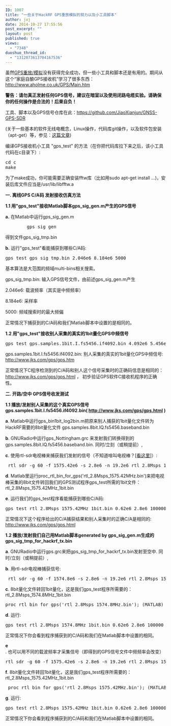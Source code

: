 ```yaml
---
ID: 1007
title: "一些关于HackRF GPS重放模拟的努力以及小工具脚本"
author: jxj
date: 2014-10-27 17:55:56
post_excerpt: ""
layout: post
published: true
views:
  - "7348"
duoshuo_thread_id:
  - "1312073613704167536"
---
```

虽然<a href="http://sdr-x.github.io/%E4%B8%80%E4%BA%9B%E5%85%B3%E4%BA%8EGPS%E9%87%8D%E6%94%BE%E6%A8%A1%E6%8B%9F%E7%9A%84%E5%8A%AA%E5%8A%9B%E4%BB%A5%E5%8F%8A%E5%B0%8F%E5%B7%A5%E5%85%B7%E8%84%9A%E6%9C%AC/">GPS重放/模拟</a>没有获得完全成功，但一些小工具和脚本还是有用的。期间从这个“家庭自酿GPS接收机”学习了很多东西：<a href="http://www.aholme.co.uk/GPS/Main.htm">http://www.aholme.co.uk/GPS/Main.htm</a><!--more-->

<strong>**警告：请勿真正发射任何GPS信号，建议在暗室以及使用闭路电缆实验。请确保你的任何操作是合法的！后果自负！**</strong>

工具、脚本以及GPS信号仓库在此：<a href="https://github.com/JiaoXianjun/GNSS-GPS-SDR">https://github.com/JiaoXianjun/GNSS-GPS-SDR</a>

(关于一些基本的软件无线电概念，Linux操作，代码库git操作，以及软件包安装（apt-get）等，参见：<a href="http://sdr-x.github.io/rtl-sdr-rtl2832%E7%94%B5%E8%A7%86%E6%A3%92%E8%B7%9F%E8%B8%AA%E9%A3%9E%E6%9C%BAstep-by-step%E6%95%99%E7%A8%8B(tutorial%20ADS-B%20aircraft%20tracking%20by%20rtl-sdr%20rtl2832%20gr-air-modes)/">这篇文章</a>)

编译GPS接收机小工具 "gps_test" 的方法（在你把代码库拉下来之后，该小工具代码在c目录下）:
<pre class="lang:default decode:true ">cd c
make</pre>
为了make成功，你可能需要正确安装fftw库（比如用sudo apt-get install ...)，安装后库文件应当是/usr/lib/libfftw.a

<strong>一. 离线GPS C/A码 发射接收仿真方法</strong>

<strong>1.1 用"gps_test"接收Matlab脚本gps_sig_gen.m产生的GPS信号</strong>

<strong>a.</strong> 在Matlab中运行gps_sig_gen.m
<pre class="lang:default decode:true">        gps_sig_gen</pre>
得到文件gps_sig_tmp.bin

<strong>b.</strong> 运行"gps_test"看能捕获到哪些C/A码:
<pre class="lang:default decode:true ">gps_test gps_sig_tmp.bin 2.046e6 8.184e6 5000</pre>
基本算法是大范围的频域multi-bins相关搜索。

gps_sig_tmp.bin: 输入GPS信号文件，由前述gps_sig_gen.m产生

2.046e6: 载波频率（其实是中频频率）

8.184e6: 采样率

5000: 频域搜索时的最大频偏

正常情况下捕获到的C/A码和我们Matlab脚本中设置的是相同的。

<strong>1.2 用"gps_test"接收别人采集的真实的1bit量化GPS中频信号</strong>
<pre class="lang:default decode:true ">gps_test gps.samples.1bit.I.fs5456.if4092.bin 4.092e6 5.456e6 5000</pre>
gps.samples.1bit.I.fs5456.if4092.bin: 别人采集的真实的1bit量化GPS中频信号: <a href="http://www.jks.com/gps/gps.htm">http://www.jks.com/gps/gps.htm</a>

正常情况下C程序检测到的C/A码和别人这个信号采集时的正确码信息是相同的：<a href="http://www.jks.com/gps/gps.html">http://www.jks.com/gps/gps.html</a> ，
初步验证GPS软件C接收机程序的正确性。

<strong>二. 开路/空中 GPS信号收发测试</strong>

<strong>1.1 播放/发射别人采集的这个真实GPS信号gps.samples.1bit.I.fs5456.if4092.bin( <a href="http://www.jks.com/gps/gps.html">http://www.jks.com/gps/gps.html</a> )</strong>

<strong>a</strong>. Matlab中运行gps_bin1bit_log2bin.m把原来别人捕获的1bit量化文件转为HackRF需要的8bit量化文件 gps.samples.8bit.IQ.fs5456.baseband.bin

<strong>b</strong>. GNURadio中运行gps_Nottingham.grc 来发射我们转换得到的gps.samples.8bit.IQ.fs5456.baseband.bin. 同时/立刻（或稍提前）,

<strong>c</strong>. 使用rtl-sdr电视棒来捕获我们发射的信号（不知道啥叫电视棒？[<a href="http://sdr-x.github.io/rtl-sdr-rtl2832%E7%94%B5%E8%A7%86%E6%A3%92%E8%B7%9F%E8%B8%AA%E9%A3%9E%E6%9C%BAstep-by-step%E6%95%99%E7%A8%8B%28tutorial%20ADS-B%20aircraft%20tracking%20by%20rtl-sdr%20rtl2832%20gr-air-modes%29/">看这里</a>]）:
<pre class="lang:default decode:true"> rtl_sdr -g 60 -f 1575.42e6 -s 2.8e6 -n 19.2e6 rtl_2.8Msps_1575.42MHz.bin</pre>
<strong>d</strong>. Matlab里运行proc_rtl_bin_for_gps('rtl_2.8Msps_1575.42MHz.bin')来把电视棒采集的8bit文件转回我们的GPS测试程序gps_test所需的1bit文件：rtl_2.8Msps_1575.42MHz_1bit.bin

<strong>e</strong>. 运行我们的gps_test程序看能捕获到哪些C/A码:
<pre class="lang:default decode:true ">gps_test rtl_2.8Msps_1575.42MHz_1bit.bin 0.62e6 2.8e6 100000</pre>
正常情况下这个程序给出的C/A捕获结果和别人采集时的正确C/A是相同的: <a href="http://www.jks.com/gps/gps.html">http://www.jks.com/gps/gps.html</a>

<strong>1.2 播放/发射我们自己用Matlab脚本generated by gps_sig_gen.m生成的 gps_sig_tmp_for_hackrf_tx.bin</strong>

<strong>a</strong>. GNURadio中运行gps.grc来把gps_sig_tmp_for_hackrf_tx.bin发射至空中. 同时/立刻（或稍提前）,

<strong>b</strong>. 用rtl-sdr电视棒捕获信号:
<pre class="lang:default decode:true "> rtl_sdr -g 60 -f 1574.8e6 -s 2.8e6 -n 19.2e6 rtl_2.8Msps_1574.8MHz.bin</pre>
<strong>c</strong>. 8bit量化文件转回1bit量化，这是我们gps_test程序所需要的：rtl_2.8Msps_1574.8MHz_1bit.bin
<pre class="lang:default decode:true ">proc_rtl_bin_for_gps('rtl_2.8Msps_1574.8MHz.bin'); (MATLAB)</pre>
<strong>d</strong>. 运行:
<pre class="lang:default decode:true ">gps_test rtl_2.8Msps_1574.8MHz_1bit.bin 0.62e6 2.8e6 100000</pre>
正常情况下你会看到程序捕获到的C/A码和我们在Matlab脚本中设置的相同。

<strong>e</strong>. 也可以用不同的载波频率才采集信号（即得到的GPS信号文件中频频率会改变）
<pre class="lang:default decode:true ">rtl_sdr -g 60 -f 1575.42e6 -s 2.8e6 -n 19.2e6 rtl_2.8Msps_1575.42MHz.bin</pre>
<strong>f</strong>. 8bit量化文件转回1bit量化，这是我们gps_test程序所需要的：rtl_2.8Msps_1575.42MHz_1bit.bin
<pre class="lang:default decode:true "> proc_rtl_bin_for_gps('rtl_2.8Msps_1575.42MHz.bin'); (MATLAB)</pre>
<strong>g</strong>. 运行:
<pre class="lang:default decode:true">gps_test rtl_2.8Msps_1575.42MHz_1bit.bin 0.62e6 2.8e6 100000</pre>
正常情况下你会看到程序捕获到的C/A码和我们在Matlab脚本中设置的相同。
